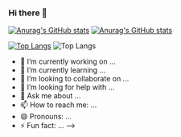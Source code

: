 ### Hi there 👋

[![Anurag's GitHub stats](https://github-readme-stats-mu-lake.vercel.app/api?username=matheushmmarcondes&show_icons=true&theme=holi&#gh-light-mode-only)](https://github.com/anuraghazra/github-readme-stats)
[![Anurag's GitHub stats](https://github-readme-stats-mu-lake.vercel.app/api?username=matheushmmarcondes&show_icons=true&theme=github_dark&#gh-dark-mode-only)](https://github.com/anuraghazra/github-readme-stats)

[![Top Langs](https://github-readme-stats-mu-lake.vercel.app/api/top-langs/?username=matheushmmarcondes&theme=holi&#gh-light-mode-only&exclude_repo=github-readme-stats,matheushmmarcondes.github.io)](https://github.com/anuraghazra/github-readme-stats)
![Top Langs](https://github-readme-stats.vercel.app/api/top-langs/?username=matheushmmarcondes&exclude_repo=github-readme-stats,anuraghazra.github.io)

- 🔭 I’m currently working on ...
- 🌱 I’m currently learning ...
- 👯 I’m looking to collaborate on ...
- 🤔 I’m looking for help with ...
- 💬 Ask me about ...
- 📫 How to reach me: ...
- 😄 Pronouns: ...
- ⚡ Fun fact: ...
-->

